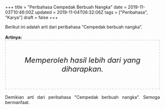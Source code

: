 +++
title = "Peribahasa Cempedak Berbuah Nangka"
date = 2019-11-03T10:46:00Z
updated = 2019-11-04T06:32:06Z
tags = ["Peribahasa", "Karya"]
draft = false
+++

<div dir="ltr" style="text-align: left;" trbidi="on"><div style="text-align: justify;">Berikut ini adalah arti dari peribahasa “Cempedak berbuah nangka”.</div><br /><div style="text-align: justify;"><b>Artinya:</b></div><div style="border: 2px dashed #ddd; font-size: 24px; height: auto; margin: 0 auto; padding: 50px; text-align: center; width: auto;"><i>Memperoleh hasil lebih dari yang diharapkan.</i></div><div style="text-align: justify;"><br /></div><div style="text-align: justify;">Demikian arti dari peribahasa "Cempedak berbuah nangka". Semoga bermanfaat.</div></div>
